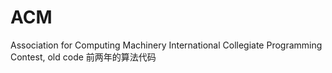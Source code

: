 # ACM
Association for Computing Machinery International Collegiate Programming Contest, old code
前两年的算法代码
